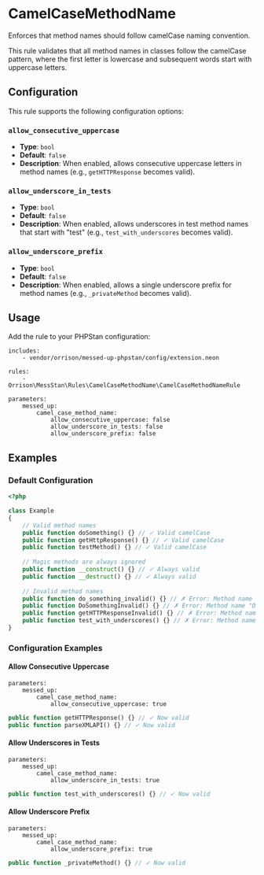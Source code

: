 # CamelCaseMethodName

Enforces that method names should follow camelCase naming convention.

This rule validates that all method names in classes follow the camelCase pattern, where the first letter is lowercase and subsequent words start with uppercase letters.

## Configuration

This rule supports the following configuration options:

### `allow_consecutive_uppercase`
- **Type**: `bool`
- **Default**: `false`
- **Description**: When enabled, allows consecutive uppercase letters in method names (e.g., `getHTTPResponse` becomes valid).

### `allow_underscore_in_tests`
- **Type**: `bool`
- **Default**: `false`
- **Description**: When enabled, allows underscores in test method names that start with "test" (e.g., `test_with_underscores` becomes valid).

### `allow_underscore_prefix`
- **Type**: `bool`
- **Default**: `false`
- **Description**: When enabled, allows a single underscore prefix for method names (e.g., `_privateMethod` becomes valid).

## Usage

Add the rule to your PHPStan configuration:

```neon
includes:
    - vendor/orrison/messed-up-phpstan/config/extension.neon

rules:
    - Orrison\MessStan\Rules\CamelCaseMethodName\CamelCaseMethodNameRule

parameters:
    messed_up:
        camel_case_method_name:
            allow_consecutive_uppercase: false
            allow_underscore_in_tests: false
            allow_underscore_prefix: false
```

## Examples

### Default Configuration

```php
<?php

class Example
{
    // Valid method names
    public function doSomething() {} // ✓ Valid camelCase
    public function getHttpResponse() {} // ✓ Valid camelCase
    public function testMethod() {} // ✓ Valid camelCase
    
    // Magic methods are always ignored
    public function __construct() {} // ✓ Always valid
    public function __destruct() {} // ✓ Always valid
    
    // Invalid method names
    public function do_something_invalid() {} // ✗ Error: Method name "do_something_invalid" is not in camelCase.
    public function DoSomethingInvalid() {} // ✗ Error: Method name "DoSomethingInvalid" is not in camelCase.
    public function getHTTPResponseInvalid() {} // ✗ Error: Method name "getHTTPResponseInvalid" is not in camelCase.
    public function test_with_underscores() {} // ✗ Error: Method name "test_with_underscores" is not in camelCase.
}
```

### Configuration Examples

#### Allow Consecutive Uppercase

```neon
parameters:
    messed_up:
        camel_case_method_name:
            allow_consecutive_uppercase: true
```

```php
public function getHTTPResponse() {} // ✓ Now valid
public function parseXMLAPI() {} // ✓ Now valid
```

#### Allow Underscores in Tests

```neon
parameters:
    messed_up:
        camel_case_method_name:
            allow_underscore_in_tests: true
```

```php
public function test_with_underscores() {} // ✓ Now valid
```

#### Allow Underscore Prefix

```neon
parameters:
    messed_up:
        camel_case_method_name:
            allow_underscore_prefix: true
```

```php
public function _privateMethod() {} // ✓ Now valid
```
